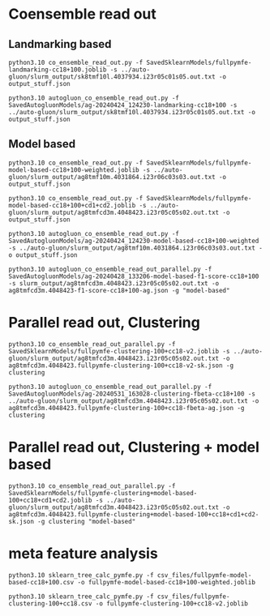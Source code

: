 # Coensemble read out

## Landmarking based

`python3.10 co_ensemble_read_out.py -f SavedSklearnModels/fullpymfe-landmarking-cc18+100.joblib -s ../auto-gluon/slurm_output/sk8tmf10l.4037934.i23r05c01s05.out.txt -o output_stuff.json`

`python3.10 autogluon_co_ensemble_read_out.py -f SavedAutogluonModels/ag-20240424_124230-landmarking-cc18+100 -s ../auto-gluon/slurm_output/sk8tmf10l.4037934.i23r05c01s05.out.txt -o output_stuff.json`

## Model based

```
python3.10 co_ensemble_read_out.py -f SavedSklearnModels/fullpymfe-model-based-cc18+100-weighted.joblib -s ../auto-gluon/slurm_output/ag8tmf10m.4031864.i23r06c03s03.out.txt -o output_stuff.json
```

```
python3.10 co_ensemble_read_out.py -f SavedSklearnModels/fullpymfe-model-based-cc18+100+cd1+cd2.joblib -s ../auto-gluon/slurm_output/ag8tmfcd3m.4048423.i23r05c05s02.out.txt -o output_stuff.json
```

```
python3.10 autogluon_co_ensemble_read_out.py -f SavedAutogluonModels/ag-20240424_124230-model-based-cc18+100-weighted -s ../auto-gluon/slurm_output/ag8tmf10m.4031864.i23r06c03s03.out.txt -o output_stuff.json
```

```
python3.10 autogluon_co_ensemble_read_out_parallel.py -f SavedAutogluonModels/ag-20240428_133206-model-based-f1-score-cc18+100 -s slurm_output/ag8tmfcd3m.4048423.i23r05c05s02.out.txt -o ag8tmfcd3m.4048423-f1-score-cc18+100-ag.json -g "model-based"
```

# Parallel read out, Clustering
```
python3.10 co_ensemble_read_out_parallel.py -f SavedSklearnModels/fullpymfe-clustering-100+cc18-v2.joblib -s ../auto-gluon/slurm_output/ag8tmfcd3m.4048423.i23r05c05s02.out.txt -o ag8tmfcd3m.4048423.fullpymfe-clustering-100+cc18-v2-sk.json -g clustering
```

```
python3.10 autogluon_co_ensemble_read_out_parallel.py -f SavedAutogluonModels/ag-20240531_163028-clustering-fbeta-cc18+100 -s ../auto-gluon/slurm_output/ag8tmfcd3m.4048423.i23r05c05s02.out.txt -o ag8tmfcd3m.4048423.fullpymfe-clustering-100+cc18-fbeta-ag.json -g clustering
```

# Parallel read out, Clustering + model based
```
python3.10 co_ensemble_read_out_parallel.py -f SavedSklearnModels/fullpymfe-clustering+model-based-100+cc18+cd1+cd2.joblib -s ../auto-gluon/slurm_output/ag8tmfcd3m.4048423.i23r05c05s02.out.txt -o ag8tmfcd3m.4048423.fullpymfe-clustering+model-based-100+cc18+cd1+cd2-sk.json -g clustering "model-based"
```


# meta feature analysis

`python3.10 sklearn_tree_calc_pymfe.py -f csv_files/fullpymfe-model-based-cc18+100.csv -o fullpymfe-model-based-cc18+100-weighted.joblib`

`python3.10 sklearn_tree_calc_pymfe.py -f csv_files/fullpymfe-clustering-100+cc18.csv -o fullpymfe-clustering-100+cc18-v2.joblib`


